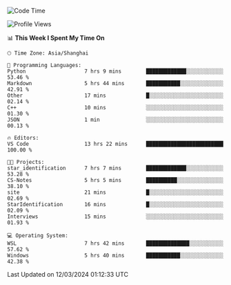 <!--START_SECTION:waka-->
![Code Time](http://img.shields.io/badge/Code%20Time-1%2C533%20hrs%2053%20mins-blue)

![Profile Views](http://img.shields.io/badge/Profile%20Views-0-blue)

📊 **This Week I Spent My Time On** 

```text
🕑︎ Time Zone: Asia/Shanghai

💬 Programming Languages: 
Python                   7 hrs 9 mins        █████████████░░░░░░░░░░░░   53.46 % 
Markdown                 5 hrs 44 mins       ███████████░░░░░░░░░░░░░░   42.91 % 
Other                    17 mins             █░░░░░░░░░░░░░░░░░░░░░░░░   02.14 % 
C++                      10 mins             ░░░░░░░░░░░░░░░░░░░░░░░░░   01.30 % 
JSON                     1 min               ░░░░░░░░░░░░░░░░░░░░░░░░░   00.13 % 

🔥 Editors: 
VS Code                  13 hrs 22 mins      █████████████████████████   100.00 % 

🐱‍💻 Projects: 
star_identification      7 hrs 7 mins        █████████████░░░░░░░░░░░░   53.28 % 
CS-Notes                 5 hrs 5 mins        ██████████░░░░░░░░░░░░░░░   38.10 % 
site                     21 mins             █░░░░░░░░░░░░░░░░░░░░░░░░   02.69 % 
StarIdentification       16 mins             █░░░░░░░░░░░░░░░░░░░░░░░░   02.09 % 
Interviews               15 mins             ░░░░░░░░░░░░░░░░░░░░░░░░░   01.93 % 

💻 Operating System: 
WSL                      7 hrs 42 mins       ██████████████░░░░░░░░░░░   57.62 % 
Windows                  5 hrs 40 mins       ███████████░░░░░░░░░░░░░░   42.38 % 
```


 Last Updated on 12/03/2024 01:12:33 UTC
<!--END_SECTION:waka-->